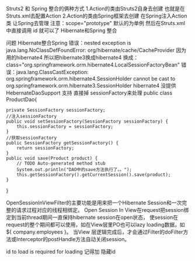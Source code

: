 Struts2 和 Spring 整合的俩种方式
1.Action的类由Struts2自身去创建
  也就是在Struts.xml去配置Action
2.Action的类由Spring框架去创建
 在Spring注入Action类 让Spring去管理 注意：scope="prototype" 默认的为单例
 然后在Struts.xml中直接调用 id 就可以了
Hibernate和Spring 整合

问题
Hibernate整合Spring 
错误：nested exception is java.lang.NoClassDefFoundError: org/hibernate/cache/CacheProvider 
因为用的hibernate4 所以把hibernate3换成hibernate4
换成：class="org.springframework.orm.hibernate4.LocalSessionFactoryBean"
错误：java.lang.ClassCastException: org.springframework.orm.hibernate4.SessionHolder cannot be cast to org.springframework.orm.hibernate3.SessionHolder
hibernate4 没提供 HebernateDaoSupport 支持
直接掉 sessionFactory来处理
public class ProductDao{

	private SessionFactory sessionFactory;
	//注入sessionFactory
	public void setSessionFactory(SessionFactory sessionFactory) {
		this.sessionFactory = sessionFactory;
	}
	//获取sessionFactory
	public SessionFactory getSessionFactory() {
		return sessionFactory;
	}
	public void save(Product product) {
		// TODO Auto-generated method stub
		System.out.println("DAO中的save方法执行了。。");
		this.getSessionFactory().getCurrentSession().save(product);
	}
}

OpenSessionInViewFilter的主要功能是用来把一个Hibernate Session和一次完整的请求过程对应的线程相绑定。
Open Session In View在request把session绑定到当前thread期间一直保持hibernate session在open状态，
使session在request的整个期间都可以使用，如在View层里PO也可以lazy loading数据，如 ${ company.employees }。
当View 层逻辑完成后，才会通过Filter的doFilter方法或Interceptor的postHandle方法自动关闭session。


id to load is required for loading 记得加 隐藏id
